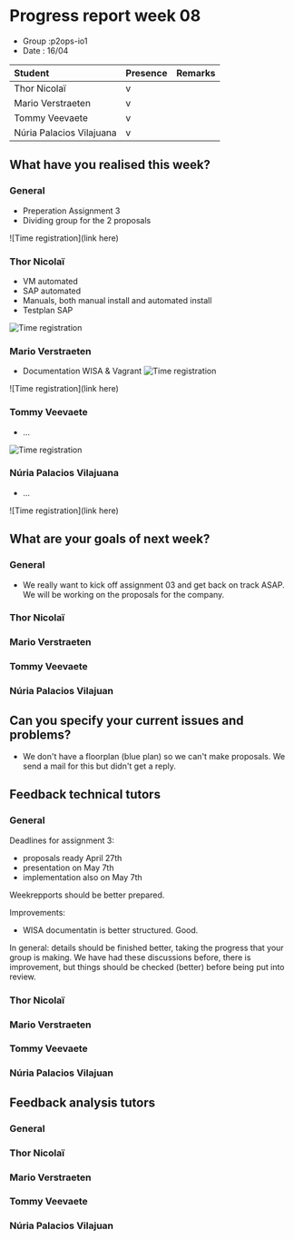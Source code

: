 # Progress report week 08

* Group :p2ops-io1
* Date  : 16/04

| Student  | Presence | Remarks |
| :---     | :---     | :---    |
| Thor Nicolaï |  v        |         |
| Mario Verstraeten |  v       |         |
| Tommy Veevaete |  v       |         |
| Núria Palacios Vilajuana |  v        |         |

## What have you realised this week?

### General


* Preperation Assignment 3
* Dividing group for the 2 proposals

![Time registration](link here)
### Thor Nicolaï

* VM automated
* SAP automated 
* Manuals, both manual install and automated install
* Testplan SAP

![Time registration](https://i.imgur.com/dt3SBG3.png)
### Mario Verstraeten

* Documentation WISA & Vagrant
![Time registration](https://gyazo.com/6dd262998450e9ea6903e1d0d8199e3c.png)

![Time registration](link here)

### Tommy Veevaete

* ...

![Time registration](https://i.imgur.com/C2Tg0O6.png)

### Núria Palacios Vilajuana

* ...

![Time registration](link here)

## What are your goals of next week?

### General

* We really want to kick off assignment 03 and get back on track ASAP. We will be working on the proposals for the company.


### Thor Nicolaï
### Mario Verstraeten
### Tommy Veevaete
### Núria Palacios Vilajuan

## Can you specify your current issues and problems?


* We don't have a floorplan (blue plan) so we can't make proposals. We send a mail for this but didn't get a reply.

## Feedback technical tutors

### General

Deadlines for assignment 3:
- proposals ready April 27th
- presentation on May 7th
- implementation also on May 7th

Weekrepports should be better prepared.

Improvements:
- WISA documentatin is better structured. Good.

In general: details should be finished better, taking the progress that your group is making. We have had these discussions before, there is improvement, but things should be checked (better) before being put into review.


### Thor Nicolaï
### Mario Verstraeten
### Tommy Veevaete
### Núria Palacios Vilajuan

## Feedback analysis tutors

### General

### Thor Nicolaï
### Mario Verstraeten
### Tommy Veevaete
### Núria Palacios Vilajuan
